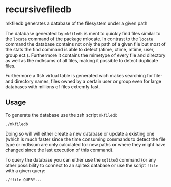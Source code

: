 # recursivefiledb

mkfiledb generates a database of the filesystem under a given path

The database generated by `mkfiledb` is ment to quickly find files similar to the `locate` command of the package mlocate. In contrast to the `locate` command the database contains not only the path of a given file but most of the stats the find command is able to detect (atime, ctime, mtime, user, group ect.). Furthermore it contains the mimetype of every file and directory as well as the md5sums of all files, making it possible to detect duplicate files.

Furthermore a fts5 virtual table is generated wich makes searching for file- and directory names, files owned by a certain user or group even for large databases with millions of files extremly fast.


## Usage

To generate the database use the zsh script `mkfiledb`

```
./mkfiledb
```

Doing so will will either create a new database or update a existing one (which is much faster since the time consuming commands to detect the file type or md5sum are only calculated for new paths or where they might have changed since the last execution of this command).

To query the database you can either use the `sqlite3` command (or any other possibility to connect to an sqlite3 database or use the script `ffile` with a given query:

```
./ffile QUERY...
```
